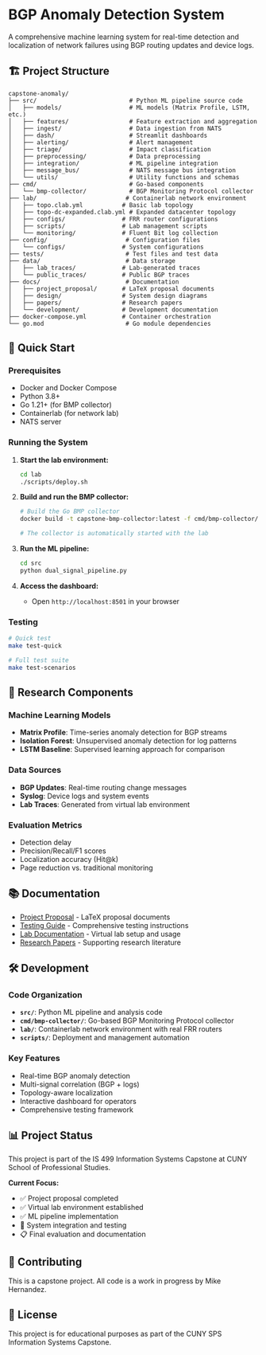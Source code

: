# BGP Anomaly Detection System

A comprehensive machine learning system for real-time detection and localization of network failures using BGP routing updates and device logs.

## 🏗️ Project Structure

```text
capstone-anomaly/
├── src/                          # Python ML pipeline source code
│   ├── models/                   # ML models (Matrix Profile, LSTM, etc.)
│   ├── features/                 # Feature extraction and aggregation
│   ├── ingest/                   # Data ingestion from NATS
│   ├── dash/                     # Streamlit dashboards
│   ├── alerting/                 # Alert management
│   ├── triage/                   # Impact classification
│   ├── preprocessing/            # Data preprocessing
│   ├── integration/              # ML pipeline integration
│   ├── message_bus/              # NATS message bus integration
│   └── utils/                    # Utility functions and schemas
├── cmd/                          # Go-based components
│   └── bmp-collector/            # BGP Monitoring Protocol collector
├── lab/                         # Containerlab network environment
│   ├── topo.clab.yml           # Basic lab topology
│   ├── topo-dc-expanded.clab.yml # Expanded datacenter topology
│   ├── configs/                # FRR router configurations
│   ├── scripts/                # Lab management scripts
│   └── monitoring/             # Fluent Bit log collection
├── config/                      # Configuration files
│   └── configs/                # System configurations
├── tests/                       # Test files and test data
├── data/                        # Data storage
│   ├── lab_traces/             # Lab-generated traces
│   └── public_traces/          # Public BGP traces
├── docs/                        # Documentation
│   ├── project_proposal/       # LaTeX proposal documents
│   ├── design/                 # System design diagrams
│   ├── papers/                 # Research papers
│   └── development/            # Development documentation
├── docker-compose.yml          # Container orchestration
└── go.mod                       # Go module dependencies
```

## 🚀 Quick Start

### Prerequisites

- Docker and Docker Compose
- Python 3.8+
- Go 1.21+ (for BMP collector)
- Containerlab (for network lab)
- NATS server

### Running the System

1. **Start the lab environment:**

   ```bash
   cd lab
   ./scripts/deploy.sh
   ```

2. **Build and run the BMP collector:**

   ```bash
   # Build the Go BMP collector
   docker build -t capstone-bmp-collector:latest -f cmd/bmp-collector/Dockerfile .
   
   # The collector is automatically started with the lab
   ```

3. **Run the ML pipeline:**

   ```bash
   cd src
   python dual_signal_pipeline.py
   ```

4. **Access the dashboard:**
   - Open `http://localhost:8501` in your browser

### Testing

```bash
# Quick test
make test-quick

# Full test suite
make test-scenarios
```

## 🔬 Research Components

### Machine Learning Models

- **Matrix Profile**: Time-series anomaly detection for BGP streams
- **Isolation Forest**: Unsupervised anomaly detection for log patterns
- **LSTM Baseline**: Supervised learning approach for comparison

### Data Sources

- **BGP Updates**: Real-time routing change messages
- **Syslog**: Device logs and system events
- **Lab Traces**: Generated from virtual lab environment

### Evaluation Metrics

- Detection delay
- Precision/Recall/F1 scores
- Localization accuracy (Hit@k)
- Page reduction vs. traditional monitoring

## 📚 Documentation

- [Project Proposal](docs/project_proposal/) - LaTeX proposal documents
- [Testing Guide](TESTING_GUIDE.md) - Comprehensive testing instructions
- [Lab Documentation](lab/README.md) - Virtual lab setup and usage
- [Research Papers](docs/papers/) - Supporting research literature

## 🛠️ Development

### Code Organization

- **`src/`**: Python ML pipeline and analysis code
- **`cmd/bmp-collector/`**: Go-based BGP Monitoring Protocol collector
- **`lab/`**: Containerlab network environment with real FRR routers
- **`scripts/`**: Deployment and management automation

### Key Features

- Real-time BGP anomaly detection
- Multi-signal correlation (BGP + logs)
- Topology-aware localization
- Interactive dashboard for operators
- Comprehensive testing framework

## 📊 Project Status

This project is part of the IS 499 Information Systems Capstone at CUNY School of Professional Studies.

**Current Focus:**

- ✅ Project proposal completed
- ✅ Virtual lab environment established
- ✅ ML pipeline implementation
- 🔄 System integration and testing
- 📋 Final evaluation and documentation

## 🤝 Contributing

This is a capstone project. All code is a work in progress by Mike Hernandez.

## 📄 License

This project is for educational purposes as part of the CUNY SPS Information Systems Capstone.
